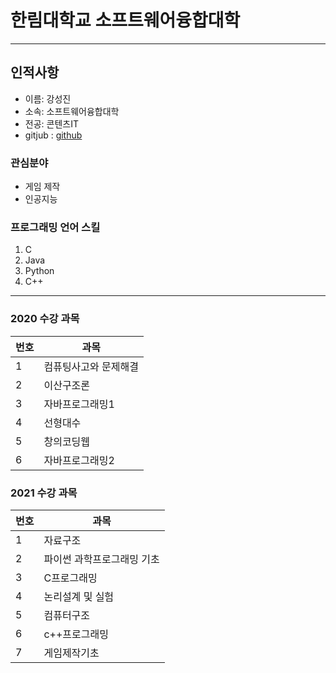 # 한림대학교 소프트웨어융합대학
---
## 인적사항
* 이름: 강성진
* 소속: 소프트웨어융합대학
* 전공: 콘텐츠IT
* gitjub : [github]

[github]:https://github.com/Sungjin92
### 관심분야

* 게임 제작
* 인공지능

### 프로그래밍 언어 스킬
1. C
2. Java
3. Python
4. C++

---

### 2020 수강 과목
|번호|과목|
|---|---|
|1|컴퓨팅사고와 문제해결|
|2|이산구조론|
|3|자바프로그래밍1|
|4|선형대수|
|5|창의코딩웹|
|6|자바프로그래밍2|

### 2021 수강 과목
|번호|과목|
|---|---|
|1|자료구조|
|2|파이썬 과학프로그래밍 기초|
|3|C프로그래밍|
|4|논리설계 및 실험|
|5|컴퓨터구조|
|6|c++프로그래밍|
|7|게임제작기초|
